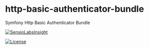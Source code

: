 # http-basic-authenticator-bundle
Symfony Http Basic Authenticator Bundle

[![SensioLabsInsight][sensiolabs-insight-image]][sensiolabs-insight-link]

[![License][license-image]][license-link]

[license-link]: https://github.com/symfony-notes/http-basic-authenticator-bundle/blob/master/LICENSE
[license-image]: https://img.shields.io/dub/l/vibe-d.svg
[sensiolabs-insight-link]: https://insight.sensiolabs.com/projects/c485965b-e866-41fd-a583-9780ac9f024b
[sensiolabs-insight-image]: https://insight.sensiolabs.com/projects/c485965b-e866-41fd-a583-9780ac9f024b/big.png
